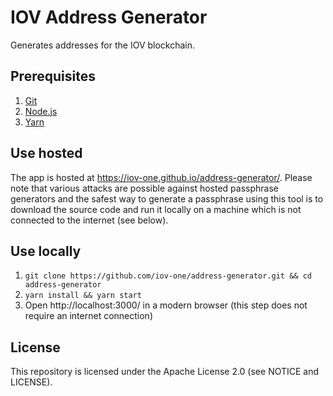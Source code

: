 # IOV Address Generator

Generates addresses for the IOV blockchain.

## Prerequisites

1. [Git](https://git-scm.com/)
2. [Node.js](https://nodejs.org/)
3. [Yarn](https://yarnpkg.com/)

## Use hosted

The app is hosted at https://iov-one.github.io/address-generator/. Please note that various attacks
are possible against hosted passphrase generators and the safest way to generate a passphrase using
this tool is to download the source code and run it locally on a machine which is not connected to
the internet (see below).

## Use locally

1. `git clone https://github.com/iov-one/address-generator.git && cd address-generator`
2. `yarn install && yarn start`
3. Open http://localhost:3000/ in a modern browser (this step does not require an internet
   connection)

## License

This repository is licensed under the Apache License 2.0 (see NOTICE and LICENSE).
